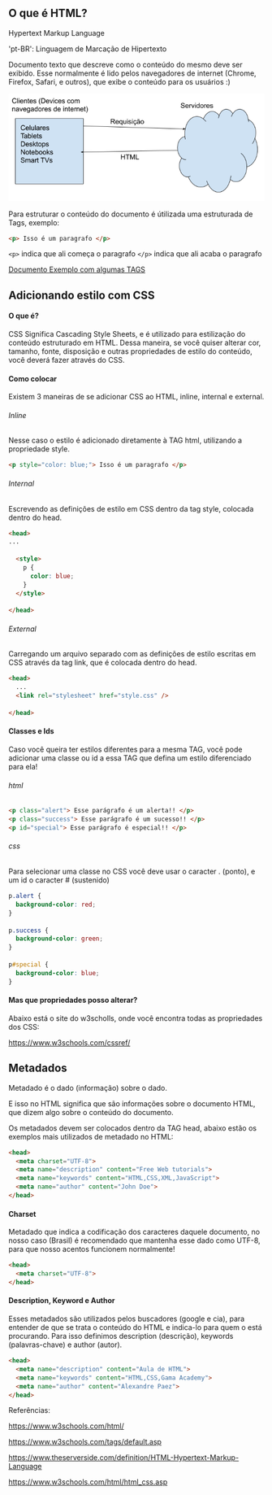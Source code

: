 ## O que é HTML?

Hypertext Markup Language

'pt-BR': Linguagem de Marcação de Hipertexto

Documento texto que descreve como o conteúdo do mesmo deve ser exibido. Esse normalmente é lido pelos navegadores de internet (Chrome, Firefox, Safari, e outros), que exibe o conteúdo para os usuários :)

![HTML na internet](./html_na_internet.png)

Para estruturar o conteúdo do documento é útilizada uma estruturada de Tags, exemplo:

```html
<p> Isso é um paragrafo </p>
```

`<p>` indica que ali começa o paragrafo
`</p>` indica que ali acaba o paragrafo

[Documento Exemplo com algumas TAGS](index.html)


## Adicionando estilo com CSS

#### O que é?

CSS Significa Cascading Style Sheets, e é utilizado para estilização do conteúdo estruturado em HTML. Dessa maneira, se você quiser alterar cor, tamanho, fonte, disposição e outras propriedades de estilo do conteúdo, você deverá fazer através do CSS.

#### Como colocar

Existem 3 maneiras de se adicionar CSS ao HTML, inline, internal e external.

###### Inline

Nesse caso o estilo é adicionado diretamente à TAG html, utilizando a propriedade style.

```html
<p style="color: blue;"> Isso é um paragrafo </p>
```

###### Internal

Escrevendo as definições de estilo em CSS dentro da tag style, colocada dentro do head.

```html
<head>
...

  <style>
    p {
      color: blue;
    }
  </style>

</head>
```

###### External

Carregando um arquivo separado com as definições de estilo escritas em CSS através da tag link, que é colocada dentro do head.

```html
<head>
  ...
  <link rel="stylesheet" href="style.css" />

</head>
```

#### Classes e Ids

Caso você queira ter estilos diferentes para a mesma TAG, você pode adicionar uma classe ou id a essa TAG que defina um estilo diferenciado para ela! 

###### html

```html
<p class="alert"> Esse parágrafo é um alerta!! </p>
<p class="success"> Esse parágrafo é um sucesso!! </p>
<p id="special"> Esse parágrafo é especial!! </p>
```

###### css

Para selecionar uma classe no CSS você deve usar o caracter . (ponto), e um id o caracter # (sustenido)

```css
p.alert {
  background-color: red;
}

p.success {
  background-color: green;
}

p#special {
  background-color: blue;
}
```

#### Mas que propriedades posso alterar?

Abaixo está o site do w3scholls, onde você encontra todas as propriedades dos CSS:

https://www.w3schools.com/cssref/

## Metadados

Metadado é o dado (informação) sobre o dado.

E isso no HTML significa que são informações sobre o documento HTML,
que dizem algo sobre o conteúdo do documento.

Os metadados devem ser colocados dentro da TAG head,
abaixo estão os exemplos mais utilizados de metadado no HTML:

```html
<head>
  <meta charset="UTF-8">
  <meta name="description" content="Free Web tutorials">
  <meta name="keywords" content="HTML,CSS,XML,JavaScript">
  <meta name="author" content="John Doe">
</head>
```

#### Charset

Metadado que indica a codificação dos caracteres daquele documento,
no nosso caso (Brasil) é recomendado que mantenha esse dado como UTF-8,
para que nosso acentos funcionem normalmente!

```html
<head>
  <meta charset="UTF-8">
</head>
```

#### Description, Keyword e Author

Esses metadados são utilizados pelos buscadores (google e cia),
para entender de que se trata o conteúdo do HTML e indica-lo para quem o está procurando.
Para isso definimos description (descrição), keywords (palavras-chave) e author (autor).

```html
<head>
  <meta name="description" content="Aula de HTML">
  <meta name="keywords" content="HTML,CSS,Gama Academy">
  <meta name="author" content="Alexandre Paez">
</head>
```

Referências:

https://www.w3schools.com/html/

https://www.w3schools.com/tags/default.asp

https://www.theserverside.com/definition/HTML-Hypertext-Markup-Language

https://www.w3schools.com/html/html_css.asp
